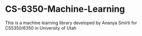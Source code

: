 # CS-6350-Machine-Learning
This is a machine learning library developed by Ananya Smirti for CS5350/6350 in University of Utah
